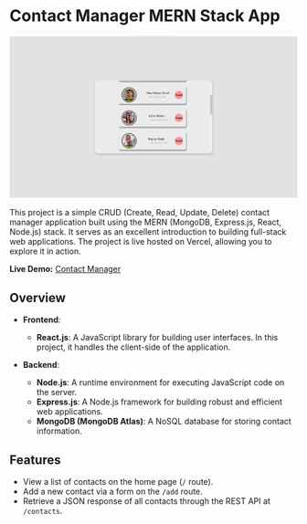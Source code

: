 # Contact Manager MERN Stack App

![Contact Manager](/screenshot.png)

This project is a simple CRUD (Create, Read, Update, Delete) contact manager application built using the MERN (MongoDB, Express.js, React, Node.js) stack. It serves as an excellent introduction to building full-stack web applications. The project is live hosted on Vercel, allowing you to explore it in action.

**Live Demo:** [Contact Manager]([https://your-vercel-url-here](https://contact-manager-mern-vercel.vercel.app/))

## Overview

- **Frontend**:
  - **React.js**: A JavaScript library for building user interfaces. In this project, it handles the client-side of the application.

- **Backend**:
  - **Node.js**: A runtime environment for executing JavaScript code on the server.
  - **Express.js**: A Node.js framework for building robust and efficient web applications.
  - **MongoDB (MongoDB Atlas)**: A NoSQL database for storing contact information.

## Features

- View a list of contacts on the home page (`/` route).
- Add a new contact via a form on the `/add` route.
- Retrieve a JSON response of all contacts through the REST API at `/contacts`.
